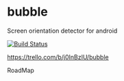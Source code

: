# bubble
Screen orientation detector for android

[![Build Status](https://travis-ci.org/TouK/bubble.svg?branch=master)](https://travis-ci.org/TouK/bubble)

https://trello.com/b/j0InBzIU/bubble

RoadMap
